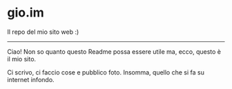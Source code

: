 # gio.im
Il repo del mio sito web :)

---

Ciao! Non so quanto questo Readme possa essere utile ma, ecco, questo è il mio sito.

Ci scrivo, ci faccio cose e pubblico foto. Insomma, quello che si fa su internet infondo.
